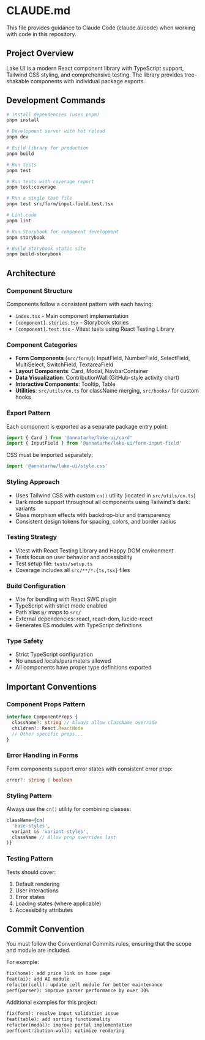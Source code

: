 # CLAUDE.md

This file provides guidance to Claude Code (claude.ai/code) when working with code in this repository.

## Project Overview

Lake UI is a modern React component library with TypeScript support, Tailwind CSS styling, and comprehensive testing. The library provides tree-shakable components with individual package exports.

## Development Commands

```bash
# Install dependencies (uses pnpm)
pnpm install

# Development server with hot reload
pnpm dev

# Build library for production
pnpm build

# Run tests
pnpm test

# Run tests with coverage report
pnpm test:coverage

# Run a single test file
pnpm test src/form/input-field.test.tsx

# Lint code
pnpm lint

# Run Storybook for component development
pnpm storybook

# Build Storybook static site
pnpm build-storybook
```

## Architecture

### Component Structure
Components follow a consistent pattern with each having:
- `index.tsx` - Main component implementation
- `[component].stories.tsx` - Storybook stories
- `[component].test.tsx` - Vitest tests using React Testing Library

### Component Categories
- **Form Components** (`src/form/`): InputField, NumberField, SelectField, MultiSelect, SwitchField, TextareaField
- **Layout Components**: Card, Modal, NavbarContainer  
- **Data Visualization**: ContributionWall (GitHub-style activity chart)
- **Interactive Components**: Tooltip, Table
- **Utilities**: `src/utils/cn.ts` for className merging, `src/hooks/` for custom hooks

### Export Pattern
Each component is exported as a separate package entry point:
```typescript
import { Card } from '@annatarhe/lake-ui/card'
import { InputField } from '@annatarhe/lake-ui/form-input-field'
```

CSS must be imported separately:
```typescript
import '@annatarhe/lake-ui/style.css'
```

### Styling Approach
- Uses Tailwind CSS with custom `cn()` utility (located in `src/utils/cn.ts`)
- Dark mode support throughout all components using Tailwind's dark: variants
- Glass morphism effects with backdrop-blur and transparency
- Consistent design tokens for spacing, colors, and border radius

### Testing Strategy
- Vitest with React Testing Library and Happy DOM environment
- Tests focus on user behavior and accessibility
- Test setup file: `tests/setup.ts`
- Coverage includes all `src/**/*.{ts,tsx}` files

### Build Configuration
- Vite for bundling with React SWC plugin
- TypeScript with strict mode enabled
- Path alias `@/` maps to `src/`
- External dependencies: react, react-dom, lucide-react
- Generates ES modules with TypeScript definitions

### Type Safety
- Strict TypeScript configuration
- No unused locals/parameters allowed
- All components have proper type definitions exported

## Important Conventions

### Component Props Pattern
```typescript
interface ComponentProps {
  className?: string // Always allow className override
  children?: React.ReactNode
  // Other specific props...
}
```

### Error Handling in Forms
Form components support error states with consistent error prop:
```typescript
error?: string | boolean
```

### Styling Pattern
Always use the `cn()` utility for combining classes:
```typescript
className={cn(
  'base-styles',
  variant && 'variant-styles',
  className // Allow prop overrides last
)}
```

### Testing Pattern
Tests should cover:
1. Default rendering
2. User interactions
3. Error states
4. Loading states (where applicable)
5. Accessibility attributes

## Commit Convention

You must follow the Conventional Commits rules, ensuring that the scope and module are included.

For example:

```md
fix(home): add price link on home page
feat(ai): add AI module
refactor(cell): update cell module for better maintenance
perf(parser): improve parser performance by over 30%
```

Additional examples for this project:
```md
fix(form): resolve input validation issue
feat(table): add sorting functionality
refactor(modal): improve portal implementation
perf(contribution-wall): optimize rendering
```